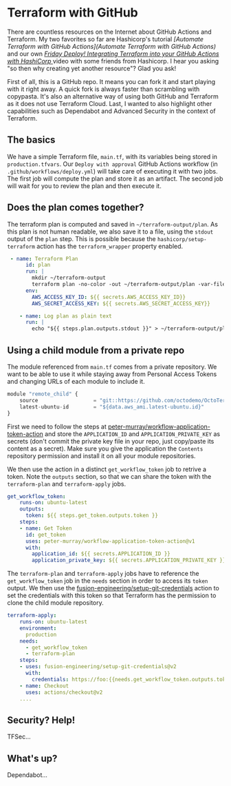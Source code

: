 # Terraform with GitHub

There are countless resources on the Internet about GitHub Actions and Terraform. My two favorites so far are Hashicorp's tutorial *[Automate Terraform with GitHub Actions](Automate Terraform with GitHub Actions)* and our own *[Friday Deploy! Integrating Terraform into your GitHub Actions with HashiCorp ](https://www.youtube.com/watch?v=RcDePXkRHdw)* video with some friends from Hashicorp. I hear you asking "so then why creating yet another resource"? Glad you ask! 

First of all, this is a GitHub repo. It means you can fork it and start playing with it right away. A quick fork is always faster than scrambling with copypasta. It's also an alternative way of using both GitHub and Terraform as it does not use Terraform Cloud. Last, I wanted to also highlight other capabilities such as Dependabot and Advanced Security in the context of Terraform. 

## The basics

We have a simple Terraform file, `main.tf`, with its variables being stored in `production.tfvars`. Our `Deploy with approval` GitHub Actions workflow (in `.github/workflows/deploy.yml`) will take care of executing it with two jobs. The first job will compute the plan and store it as an artifact. The second job will wait for you to review the plan and then execute it. 

## Does the plan comes together? 

The terraform plan is computed and saved in `~/terraform-output/plan`. As this plan is not human readable, we also save it to a file, using the `stdout` output of the `plan` step. This is possible because the `hashicorp/setup-terraform` action has the `terraform_wrapper` property enabled. 

```yaml
 - name: Terraform Plan
      id: plan
      run: |
        mkdir ~/terraform-output
        terraform plan -no-color -out ~/terraform-output/plan -var-file="production.tfvars"
      env:
        AWS_ACCESS_KEY_ID: ${{ secrets.AWS_ACCESS_KEY_ID}}
        AWS_SECRET_ACCESS_KEY: ${{ secrets.AWS_SECRET_ACCESS_KEY}} 

    - name: Log plan as plain text
      run: | 
        echo "${{ steps.plan.outputs.stdout }}" > ~/terraform-output/plan.txt
```

## Using a child module from a private repo 

The module referenced from `main.tf` comes from a private repository. We want to be able to use it while staying away from Personal Access Tokens and changing URLs of each module to include it. 

```js
module "remote_child" {
    source                  = "git::https://github.com/octodemo/OctoTerraform-Module.git//modules?ref=main"
    latest-ubuntu-id        = "${data.aws_ami.latest-ubuntu.id}"
}
``` 

First we need to follow the steps at [peter-murray/workflow-application-token-action](https://github.com/peter-murray/workflow-application-token-action) and store the `APPLICATION_ID` and `APPLICATION_PRIVATE_KEY` as secrets (don't commit the private key file in your repo, just copy/paste its content as a secret). Make sure you give the application the `Contents` repository permission and install it on all your module repositories. 

We then use the action in a distinct `get_workflow_token` job to retrive a token. Note the `outputs` section, so that we can share the token with the `terraform-plan` and `terraform-apply` jobs.  

``` yaml
get_workflow_token:
    runs-on: ubuntu-latest
    outputs:
      token: ${{ steps.get_token.outputs.token }}
    steps: 
    - name: Get Token
      id: get_token
      uses: peter-murray/workflow-application-token-action@v1
      with:
        application_id: ${{ secrets.APPLICATION_ID }}
        application_private_key: ${{ secrets.APPLICATION_PRIVATE_KEY }}
``` 

The `terraform-plan` and `terraform-apply` jobs have to reference the `get_workflow_token` job in the `needs` section in order to access its `token` output. We then use the [fusion-engineering/setup-git-credentials](https://github.com/fusion-engineering/setup-git-credentials) action to set the credentials with this token so that Terraform has the permission to clone the child module repository. 

```yaml
terraform-apply:
    runs-on: ubuntu-latest
    environment: 
      production
    needs: 
      - get_workflow_token 
      - terraform-plan
    steps:
    - uses: fusion-engineering/setup-git-credentials@v2
      with:
        credentials: https://foo:{{needs.get_workflow_token.outputs.token}}@github.com
    - name: Checkout
      uses: actions/checkout@v2
    .... 
``` 

## Security? Help! 

TFSec... 

## What's up? 

Dependabot... 